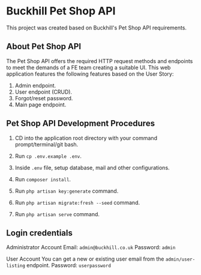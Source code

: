 # Buckhill Pet Shop API

This project was created based on Buckhill's Pet Shop API requirements.

## About Pet Shop API

The Pet Shop API offers the required HTTP request methods and endpoints to meet the demands of a FE team creating a suitable UI. This web application features the following features based on the User Story:

1. Admin endpoint.
2. User endpoint (CRUD).
3. Forgot/reset password.
4. Main page endpoint.

## Pet Shop API Development Procedures

1. CD into the application root directory with your command prompt/terminal/git bash.

2. Run `cp .env.example .env`.

3. Inside `.env` file, setup database, mail and other configurations.

4. Run `composer install`.

5. Run `php artisan key:generate` command.

6. Run `php artisan migrate:fresh --seed` command.

7. Run `php artisan serve` command.

## Login credentials

Administrator Account
Email: `admin@buckhill.co.uk`
Password: `admin`

User Account
You can get a new or existing user email from the `admin/user-listing` endpoint.
Password: `userpassword`
